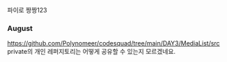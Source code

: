 파이로 짱짱123

### August
https://github.com/Polynomeer/codesquad/tree/main/DAY3/MediaList/src
private의 개인 레퍼지토리는 어떻게 공유할 수 있는지 모르겠네요.
